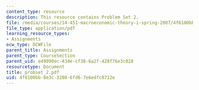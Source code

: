 ```yaml
---
content_type: resource
description: This resource contains Problem Set 2.
file: /media/courses/14-451-macroeconomic-theory-i-spring-2007/4f6100bb8e3c32806fd67e6edfc8712e_probset_2.pdf
file_type: application/pdf
learning_resource_types:
- Assignments
ocw_type: OCWFile
parent_title: Assignments
parent_type: CourseSection
parent_uid: e49890ec-434e-cf38-6a2f-428f76e3c028
resourcetype: Document
title: probset_2.pdf
uid: 4f6100bb-8e3c-3280-6fd6-7e6edfc8712e
---
```

